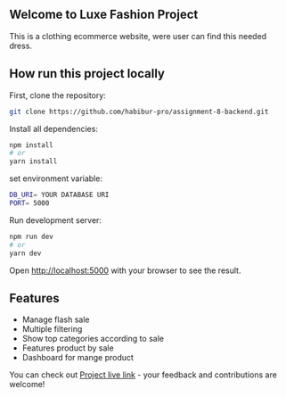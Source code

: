 ## Welcome to Luxe Fashion Project

This is a clothing ecommerce website, were user can find this needed dress.

## How run this project locally

First, clone the repository:

```bash
git clone https://github.com/habibur-pro/assignment-8-backend.git
```

Install all dependencies:

```bash
npm install
# or
yarn install
```

set environment variable:

```bash
DB_URI= YOUR DATABASE URI
PORT= 5000
```

Run development server:

```bash
npm run dev
# or
yarn dev

```

Open [http://localhost:5000](http://localhost:5000) with your browser to see the result.

## Features

- Manage flash sale
- Multiple filtering
- Show top categories according to sale
- Features product by sale
- Dashboard for mange product

You can check out [Project live link](https://assignment-8-frontend-tan.vercel.app/) - your feedback and contributions are welcome!
